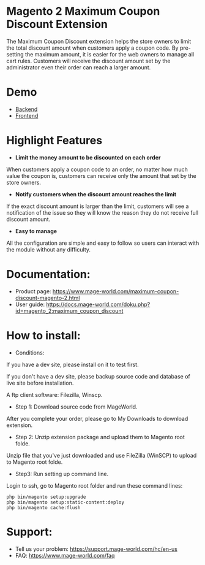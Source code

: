 # Magento 2 Maximum Coupon Discount Extension
The Maximum Coupon Discount extension helps the store owners to limit the total discount amount when customers apply a coupon code. By pre-setting the maximum amount, it is easier for the web owners to manage all cart rules. Customers will receive the discount amount set by the administrator even their order can reach a larger amount. 
# Demo
* [Backend](https://magento2.mage-world.com/demo03/autologin/backend/login?redirect=sales_rule/promo_quote/edit/id/5/)
* [Frontend](https://magento2.mage-world.com/demo03/autologin/frontend/addtocart?redirect=checkout/cart)
# Highlight Features 
* **Limit the money amount to be discounted on each order**

When customers apply a coupon code to an order, no matter how much value the coupon is, customers can receive only the amount that set by the store owners. 
* **Notify customers when the discount amount reaches the limit** 

If the exact discount amount is larger than the limit, customers will see a notification of the issue so they will know the reason they do not receive full discount amount. 
* **Easy to manage**

All the configuration are simple and easy to follow so users can interact with the module without any difficulty. 
# Documentation:
* Product page: https://www.mage-world.com/maximum-coupon-discount-magento-2.html
* User guide: https://docs.mage-world.com/doku.php?id=magento_2:maximum_coupon_discount
# How to install:
* Conditions:

If you have a dev site, please install on it to test first.

If you don't have a dev site, please backup source code and database of live site before installation.

A ftp client software: Filezilla, Winscp.

* Step 1: Download source code from MageWorld.

After you complete your order, please go to My Downloads to download extension.

* Step 2: Unzip extension package and upload them to Magento root folde.

Unzip file that you've just downloaded and use FileZilla (WinSCP) to upload to Magento root folde.

* Step3: Run setting up command line.

Login to ssh, go to Magento root folder and run these command lines:

```
php bin/magento setup:upgrade
php bin/magento setup:static-content:deploy
php bin/magento cache:flush
```

# Support: 
* Tell us your problem: https://support.mage-world.com/hc/en-us
* FAQ: https://www.mage-world.com/faq
